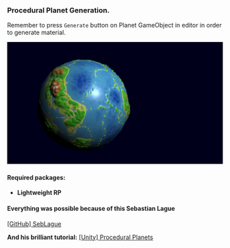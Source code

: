 ### Procedural Planet Generation.

Remember to press `Generate` button on Planet GameObject in editor in order to generate material. 

![GitHub Logo](/repository_images/planet.png)

#### Required packages: 
- **Lightweight RP**

#### Everything was possible because of this Sebastian Lague
[[GitHub] SebLague](https://github.com/SebLague)

**And his brilliant tutorial:**
[[Unity] Procedural Planets](https://www.youtube.com/watch?v=QN39W020LqU&index=2&t=0s&list=PLFt_AvWsXl0cONs3T0By4puYy6GM22ko8])
